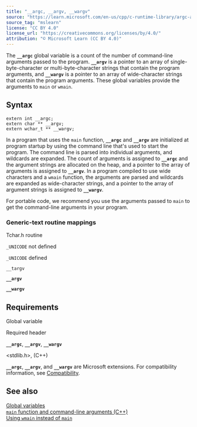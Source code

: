 ```yaml
---
title: "__argc, __argv, __wargv"
source: "https://learn.microsoft.com/en-us/cpp/c-runtime-library/argc-argv-wargv?view=msvc-170"
source_tag: "mslearn"
license: "CC BY 4.0"
license_url: "https://creativecommons.org/licenses/by/4.0/"
attribution: "© Microsoft Learn (CC BY 4.0)"
---
```

The **`__argc`** global variable is a count of the number of command-line arguments passed to the program. **`__argv`** is a pointer to an array of single-byte-character or multi-byte-character strings that contain the program arguments, and **`__wargv`** is a pointer to an array of wide-character strings that contain the program arguments. These global variables provide the arguments to `main` or `wmain`.

## Syntax

```
extern int __argc;
extern char ** __argv;
extern wchar_t ** __wargv;
```

In a program that uses the `main` function, **`__argc`** and **`__argv`** are initialized at program startup by using the command line that's used to start the program. The command line is parsed into individual arguments, and wildcards are expanded. The count of arguments is assigned to **`__argc`** and the argument strings are allocated on the heap, and a pointer to the array of arguments is assigned to **`__argv`**. In a program compiled to use wide characters and a `wmain` function, the arguments are parsed and wildcards are expanded as wide-character strings, and a pointer to the array of argument strings is assigned to **`__wargv`**.

For portable code, we recommend you use the arguments passed to `main` to get the command-line arguments in your program.

### Generic-text routine mappings

Tchar.h routine

`_UNICODE` not defined

`_UNICODE` defined

`__targv`

**`__argv`**

**`__wargv`**

## Requirements

Global variable

Required header

**`__argc`**, **`__argv`**, **`__wargv`**

<stdlib.h>, <cstdlib> (C++)

**`__argc`**, **`__argv`**, and **`__wargv`** are Microsoft extensions. For compatibility information, see [Compatibility](https://learn.microsoft.com/en-us/cpp/c-runtime-library/compatibility?view=msvc-170).

## See also

[Global variables](https://learn.microsoft.com/en-us/cpp/c-runtime-library/global-variables?view=msvc-170)  
[`main` function and command-line arguments (C++)](https://learn.microsoft.com/en-us/cpp/cpp/main-function-command-line-args?view=msvc-170)  
[Using `wmain` instead of `main`](https://learn.microsoft.com/en-us/cpp/cpp/main-function-command-line-args?view=msvc-170)